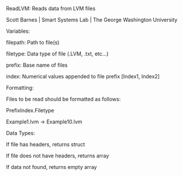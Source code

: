 ReadLVM: Reads data from LVM files

Scott Barnes | Smart Systems Lab | The George Washington University


Variables:

filepath: Path to file(s)

filetype: Data type of file (.LVM, .txt, etc...)

prefix: Base name of files

index: Numerical values appended to file prefix [Index1, Index2]


Formatting:

Files to be read should be formatted as follows:

PrefixIndex.Filetype

Example1.lvm -> Example10.lvm


Data Types:

If file has headers, returns struct

If file does not have headers, returns array

If data not found, returns empty array
